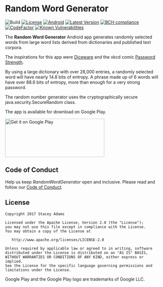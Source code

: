 # Random Word Generator

![Build](https://travis-ci.org/staceybellerose/RandomWordGenerator.svg?branch=master)
[![License](https://img.shields.io/badge/license-Apache%202-blue.svg)](https://raw.githubusercontent.com/staceybellerose/RandomWordGenerator/master/LICENSE)
[![Android](https://img.shields.io/badge/platform-android-green.svg)](https://developer.android.com/develop/index.html)
[![Latest Version](https://img.shields.io/github/release/staceybellerose/RandomWordGenerator.svg)](https://github.com/staceybellerose/RandomWordGenerator/releases)
[![BCH compliance](https://bettercodehub.com/edge/badge/staceybellerose/RandomWordGenerator?branch=develop)](https://bettercodehub.com/)
[![CodeFactor](https://www.codefactor.io/repository/github/staceybellerose/randomwordgenerator/badge)](https://www.codefactor.io/repository/github/staceybellerose/randomwordgenerator)
[![Known Vulnerabilities](https://snyk.io/test/github/staceybellerose/randomwordgenerator/badge.svg)](https://snyk.io/test/github/staceybellerose/randomwordgenerator)

The **Random Word Generator** Android app generates
randomly selected words from large word lists derived
from dictionaries and published text corpora.

The inspirations for this app were
[Diceware](http://world.std.com/~reinhold/diceware.html)
and the xkcd comic [Password Strength](https://m.xkcd.com/936/).

By using a large dictionary with over 28,000 entries, a randomly
selected word will have nearly 14.8 bits of entropy. A phrase
made up of 6 words will have over 88.6 bits of entropy, more
than enough for a very strong password.

The random number generator uses the cryptographically secure
java.security.SecureRandom class.

The app is available for download on Google Play.

<a href='https://play.google.com/store/apps/details?id=com.staceybellerose.randomwordgenerator&pcampaignid=MKT-Other-global-all-co-prtnr-py-PartBadge-Mar2515-1'><img alt='Get it on Google Play' src='https://play.google.com/intl/en_us/badges/images/generic/en_badge_web_generic.png' width='323px' height='125px'/></a>

## Code of Conduct

Help us keep _RandomWordGenerator_ open and inclusive. Please read and follow our [Code of Conduct](https://github.com/staceybellerose/RandomWordGenerator/blob/master/CODE_OF_CONDUCT.md).

## License

    Copyright 2017 Stacey Adams

    Licensed under the Apache License, Version 2.0 (the "License");
    you may not use this file except in compliance with the License.
    You may obtain a copy of the License at

       http://www.apache.org/licenses/LICENSE-2.0

    Unless required by applicable law or agreed to in writing, software
    distributed under the License is distributed on an "AS IS" BASIS,
    WITHOUT WARRANTIES OR CONDITIONS OF ANY KIND, either express or implied.
    See the License for the specific language governing permissions and
    limitations under the License.

Google Play and the Google Play logo are trademarks of Google LLC.
